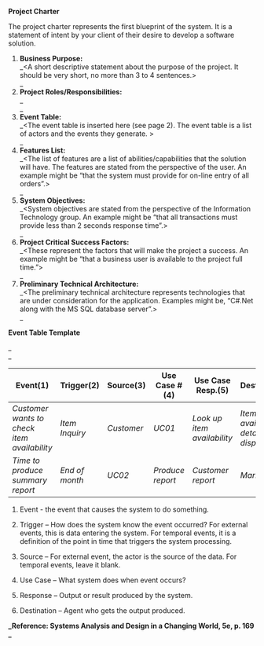 **Project Charter**

  
The project charter represents the first blueprint of the system. It is a statement of intent by your client of their desire to develop a software solution.  

1.  **Business Purpose:**  
    _<A short descriptive statement about the purpose of the project. It should be very short, no more than 3 to 4 sentences.>  
    _
2.  **Project Roles/Responsibilities:**  
    _<These represent the roles and names of each member of the team and the responsibilities that each has. Include users who will assist wit the project.>  
    _
3.  **Event Table:**  
    _<The event table is inserted here (see page 2). The event table is a list of actors and the events they generate. >  
    _
4.  **Features List:**  
    _<The list of features are a list of abilities/capabilities that the solution will have. The features are stated from the perspective of the user. An example might be “that the system must provide for on-line entry of all orders”.>  
    _
5.  **System Objectives:**  
    _<System objectives are stated from the perspective of the Information Technology group. An example might be “that all transactions must provide less than 2 seconds response time”.>  
    _
6.  **Project Critical Success Factors:**  
    _<These represent the factors that will make the project a success. An example might be “that a business user is available to the project full time.”>  
    _
7.  **Preliminary Technical Architecture:**  
    _<The preliminary technical architecture represents technologies that are under consideration for the application. Examples might be, “C#.Net along with the MS SQL database server”.>  
    _

**Event Table Template**

_  
<A catalog of use cases that lists events in rows and key pieces of information about each event in columns. The event table lists the business events that are to be part of the software solution.>_

|Event(1)|Trigger(2)|Source(3)|Use Case #(4)|Use Case Resp.(5)|Destination(6)|
|---|---|---|---|---|---|
|_Customer wants to check item availability_|_Item Inquiry_|_Customer_|_UC01_|_Look up item availability_|_Item availability details are displayed_|_Customer_|
|_Time to produce summary report_|_End of month_|_UC02_|_Produce report_|_Customer report_|_Marketing_|

1. Event - the event that causes the system to do something.

2. Trigger – How does the system know the event occurred? For external events, this is data entering the system. For temporal events, it is a definition of the point in time that triggers the system processing.

3. Source – For external event, the actor is the source of the data. For temporal events, leave it blank.

4. Use Case – What system does when event occurs?

5. Response – Output or result produced by the system.

6. Destination – Agent who gets the output produced.

**_Reference: Systems Analysis and Design in a Changing World, 5e, p. 169  
_**